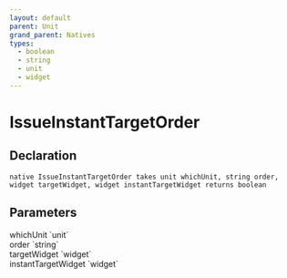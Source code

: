 ```yaml
---
layout: default
parent: Unit
grand_parent: Natives
types:
  - boolean
  - string
  - unit
  - widget
---
```


# IssueInstantTargetOrder

## Declaration

```
native IssueInstantTargetOrder takes unit whichUnit, string order, widget targetWidget, widget instantTargetWidget returns boolean
```

## Parameters
<dl>
  <dt>whichUnit `unit`</dt>
  <dd></dd>

  <dt>order `string`</dt>
  <dd></dd>

  <dt>targetWidget `widget`</dt>
  <dd></dd>

  <dt>instantTargetWidget `widget`</dt>
  <dd></dd>
</dl>